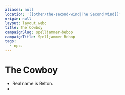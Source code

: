 ```yaml
---
aliases: null
location: '[[other/the-second-wind|The Second Wind]]'
origin: null
layout: layout.webc
title: The Cowboy
campaignSlug: spelljammer-bebop
campaignTitle: Spelljammer Bebop
tags:
  - npcs
---
```

# The Cowboy

- Real name is Belton.
- 
